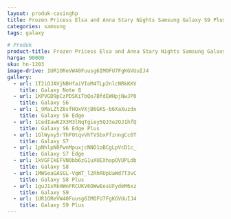 ```yaml
---
layout: produk-casinghp
title: Frozen Pricess Elsa and Anna Stary Nights Samsung Galaxy S9 Plus Case
categories: samsung
tags: galaxy

# Produk
product-title: Frozen Pricess Elsa and Anna Stary Nights Samsung Galaxy S9 Plus Case
harga: 90000
sku: hn-1203
image-drive: 1UR1OReVW40Fuusg6IMOFU7FgKGVUuIJ4
gallery:
  - url: 1T2iOJAVjNBHfaiVIoM4TLp2nlcNRkKKV
    title: Galaxy Note 8
  - url: 1KPVGD9pCzPDSKiTbQo7BfdEWHpjNwJP0
    title: Galaxy S6
  - url: 1_9MaLZtZ6sfHOxVXjB6GKS-b6XaXuzdx
    title: Galaxy S6 Edge
  - url: 1CedIawK2X3M3lNqTgiey5QJ3e2OJ1hfQ
    title: Galaxy S6 Edge Plus
  - url: 1GlWyny5rThFOtqvVhTVSbxFfznngCc6T
    title: Galaxy S7
  - url: 1pNhlpN0PwnMpuxjcNNO1oBCgLpVcD1c_
    title: Galaxy S7 Edge
  - url: 1kVGFIkEFVN0bb6zG1uXUEXhapOVUPLdb
    title: Galaxy S8
  - url: 1MWSeaGASGL-VqWT_l2RhRUpUaWd7T3vC
    title: Galaxy S8 Plus
  - url: 1guJ1xRkHWnFRCUKV6OWwEesUFydmM6xz
    title: Galaxy S9
  - url: 1UR1OReVW40Fuusg6IMOFU7FgKGVUuIJ4
    title: Galaxy S9 Plus
---
```

